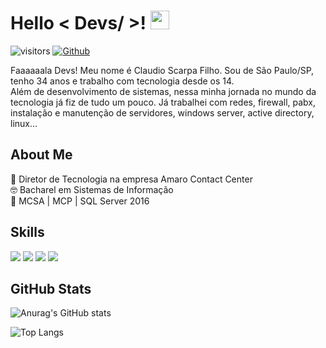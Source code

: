 <h1> Hello < Devs/ >! <img src = "https://raw.githubusercontent.com/MartinHeinz/MartinHeinz/master/wave.gif" width = 30px> </h1>
<p align='center'>
</p>

![visitors](https://vbr.wocr.tk/badge?page_id=claudioscarpafilho.claudioscarpafilho&color=00cf00)
[![Github](https://img.shields.io/github/followers/claudioscarpafilho?label=Follow&style=social)](https://github.com/claudioscarpafilho)

<div size='25px'>Faaaaaala Devs! Meu nome é Claudio Scarpa Filho. Sou de São Paulo/SP, tenho 34 anos e trabalho com tecnologia desde os 14.</div>
<div size='25px'>Além de desenvolvimento de sistemas, nessa minha jornada no mundo da tecnologia já fiz de tudo um pouco. Já trabalhei com redes, firewall, pabx, instalação e manutenção de servidores, windows server, active directory, linux... </div>

<h2> About Me </h2>
<div>💼 Diretor de Tecnologia na empresa Amaro Contact Center </div>
<div>🤓 Bacharel em Sistemas de Informação </div>
<div>📘 MCSA | MCP | SQL Server 2016 </div>
 
<h2> Skills </h2>
<img src="https://skillicons.dev/icons?i=nodejs,js,ts,react,jquery" />
<img src="https://skillicons.dev/icons?i=py,flask" />
<img src="https://skillicons.dev/icons?i=mysql,redis,mongodb" />
<img src="https://skillicons.dev/icons?i=git,github,linux,nginx,wordpress" />
 
<h2> GitHub Stats </h2>
 
![Anurag's GitHub stats](https://github-readme-stats.vercel.app/api?username=claudioscarpafilho&count_private=true&include_all_commits=true&theme=aura)
 
![Top Langs](https://github-readme-stats.vercel.app/api/top-langs/?username=claudioscarpafilho&count_private=true&include_all_commits=true&theme=aura)
